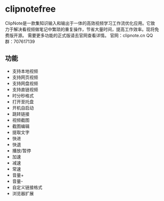# clipnotefree
ClipNote是一款集知识输入和输出于一体的高效视频学习工作流优化应用。它致力于解决看视频做笔记中繁琐的重复操作，节省大量时间，提高工作效率。现将免费版开源。
需要更多功能的正式版请去官网查看详情。
官网：clipnote.cn QQ群：707617139
## 功能
- 支持本地视频
- 支持网页视频
- 支持网盘视频
- 支持直链视频
- 时分秒格式
- 打开至托盘
- 开机自启动
- 跳转链接
- 视频截图
- 截图编辑
- 提取文字
- 快进
- 快退
- 播放/暂停
- 加速
- 减速
- 常速
- 音量+
- 音量-
- 自定义链接格式
- 浏览器扩展